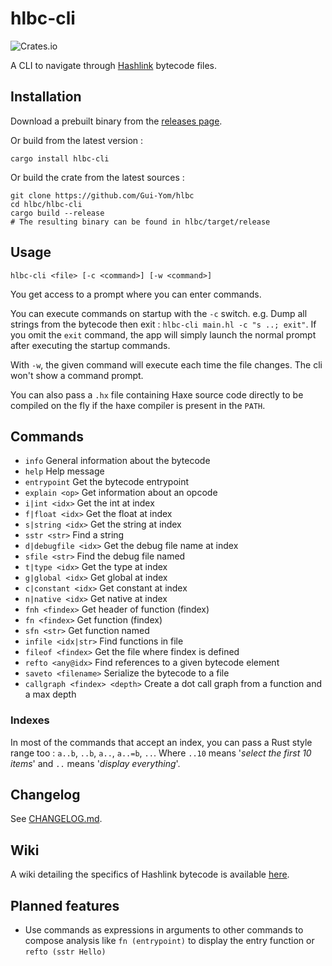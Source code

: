 # hlbc-cli

![Crates.io](https://img.shields.io/crates/v/hlbc-cli?label=hlbc-cli)

A CLI to navigate through [Hashlink](https://hashlink.haxe.org/) bytecode files.

## Installation

Download a prebuilt binary from the [releases page](https://github.com/Gui-Yom/hlbc/releases).

Or build from the latest version :

```shell
cargo install hlbc-cli
```

Or build the crate from the latest sources :

```shell
git clone https://github.com/Gui-Yom/hlbc
cd hlbc/hlbc-cli
cargo build --release
# The resulting binary can be found in hlbc/target/release
```

## Usage

`hlbc-cli <file> [-c <command>] [-w <command>]`

You get access to a prompt where you can enter commands.

You can execute commands on startup with the `-c` switch.
e.g. Dump all strings from the bytecode then exit : `hlbc-cli main.hl -c "s ..; exit"`.
If you omit the `exit` command, the app will simply launch the normal prompt after executing the startup commands.

With `-w`, the given command will execute each time the file changes. The cli won't show a command prompt.

You can also pass a `.hx` file containing Haxe source code directly to be compiled on the fly if the haxe compiler is
present in the `PATH`.

## Commands

- `info` General information about the bytecode
- `help` Help message
- `entrypoint` Get the bytecode entrypoint
- `explain <op>` Get information about an opcode
- `i|int <idx>` Get the int at index
- `f|float <idx>` Get the float at index
- `s|string <idx>` Get the string at index
- `sstr <str>` Find a string
- `d|debugfile <idx>` Get the debug file name at index
- `sfile <str>` Find the debug file named
- `t|type <idx>` Get the type at index
- `g|global <idx>` Get global at index
- `c|constant <idx>` Get constant at index
- `n|native <idx>` Get native at index
- `fnh <findex>` Get header of function (findex)
- `fn <findex>` Get function (findex)
- `sfn <str>` Get function named
- `infile <idx|str>` Find functions in file
- `fileof <findex>` Get the file where findex is defined
- `refto <any@idx>` Find references to a given bytecode element
- `saveto <filename>` Serialize the bytecode to a file
- `callgraph <findex> <depth>` Create a dot call graph from a function and a max depth

### Indexes

In most of the commands that accept an index, you can pass a Rust style range too : `a..b`, `..b`, `a..`, `a..=b`, `..`.
Where `..10` means '*select the first 10 items*' and `..` means '*display everything*'.

## Changelog

See [CHANGELOG.md](CHANGELOG.md).

## Wiki

A wiki detailing the specifics of Hashlink bytecode is available [here](https://github.com/Gui-Yom/hlbc/wiki).

## Planned features

- Use commands as expressions in arguments to other commands to compose analysis like `fn (entrypoint)` to display the entry function or `refto (sstr Hello)`
